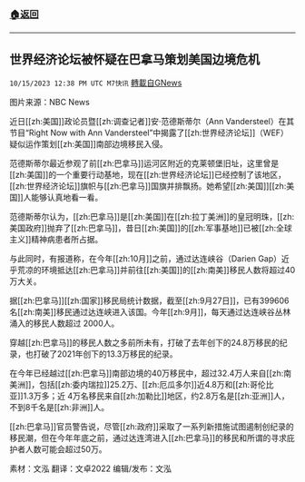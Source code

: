 ###  [:house:返回](README.md)
---


## 世界经济论坛被怀疑在巴拿马策划美国边境危机
`10/15/2023 12:38 PM UTC M7快讯` [轉載自GNews](https://gnews.org/articles/1836394)

图片来源：NBC News         

近日[[zh:美国]]政论员暨[[zh:调查记者]]安·范德斯蒂尔（Ann Vandersteel）在其节目“Right Now with Ann Vandersteel”中揭露了[[zh:世界经济论坛]]（WEF）疑似运作策划[[zh:美国]]南部边境移民入侵。

范德斯蒂尔最近参观了前[[zh:巴拿马]]运河区附近的克莱顿堡旧址，这里曾是[[zh:美国]]的一个重要行动基地，现在[[zh:世界经济论坛]]已经控制了该地区，[[zh:世界经济论坛]]旗帜与[[zh:巴拿马]]国旗并排飘扬。她希望[[zh:美国]][[zh:美国]]人能够认真地看一看。

范德斯蒂尔认为，[[zh:巴拿马]]是[[zh:美国]]在[[zh:拉丁美洲]]的皇冠明珠，[[zh:美国政府]]抛弃了[[zh:巴拿马]]，昔日[[zh:美国]]的[[zh:军事基地]]已被[[zh:全球主义]]精神病患者所占据。

与此同时，有报道称，在今年[[zh:10月]]之前，通过达连峡谷（Darien Gap）近乎荒凉的环境抵达[[zh:巴拿马]]并前往[[zh:美国]]的[[zh:南美]]移民人数将超过40万大关。

据[[zh:巴拿马]][[zh:国家]]移民局统计数据，截至[[zh:9月27日]]，已有399606名[[zh:南美]]移民通过达连峡进入该国。今年[[zh:9月]]，每天通过达连峡谷丛林涌入的移民人数超过 2000人。

穿越[[zh:巴拿马]]的移民人数之多前所未有，打破了去年创下的24.8万移民的纪录，也打破了2021年创下的13.3万移民的纪录。

在今年已经越过[[zh:巴拿马]]南部边境的40万移民中，超过32.4万人来自[[zh:南美洲]]，包括[[zh:委内瑞拉]]25.2万、[[zh:厄瓜多尔]]近4.8万和[[zh:哥伦比亚]]1.3万多；近 4万名移民来自[[zh:加勒比]]地区，约2.8万名是[[zh:亚洲]]人，不到8千名是[[zh:非洲]]人。

[[zh:巴拿马]]官员警告说，尽管[[zh:政府]]采取了一系列新措施试图遏制创纪录的移民潮，但在今年年底之前，通过达连湾进入[[zh:巴拿马]]的移民和所谓的寻求庇护者人数可能会超过50万。

素材：文泓    翻译：文卓2022    编辑/发布：文泓
